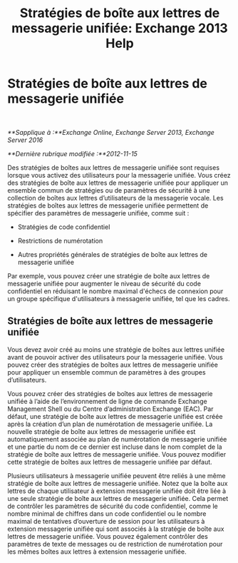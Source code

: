 ﻿---
title: 'Stratégies de boîte aux lettres de messagerie unifiée: Exchange 2013 Help'
TOCTitle: Stratégies de boîte aux lettres de messagerie unifiée
ms:assetid: dfae629e-ee89-4494-a3ed-9655b67eb87e
ms:mtpsurl: https://technet.microsoft.com/fr-fr/library/Bb124909(v=EXCHG.150)
ms:contentKeyID: 50555508
ms.date: 05/23/2018
mtps_version: v=EXCHG.150
ms.translationtype: MT
---

# Stratégies de boîte aux lettres de messagerie unifiée

 

_**Sapplique à :**Exchange Online, Exchange Server 2013, Exchange Server 2016_

_**Dernière rubrique modifiée :**2012-11-15_

Des stratégies de boîtes aux lettres de messagerie unifiée sont requises lorsque vous activez des utilisateurs pour la messagerie unifiée. Vous créez des stratégies de boîte aux lettres de messagerie unifiée pour appliquer un ensemble commun de stratégies ou de paramètres de sécurité à une collection de boîtes aux lettres d’utilisateurs de la messagerie vocale. Les stratégies de boîtes aux lettres de messagerie unifiée permettent de spécifier des paramètres de messagerie unifiée, comme suit :

  - Stratégies de code confidentiel

  - Restrictions de numérotation

  - Autres propriétés générales de stratégies de boîte aux lettres de messagerie unifiée

Par exemple, vous pouvez créer une stratégie de boîte aux lettres de messagerie unifiée pour augmenter le niveau de sécurité du code confidentiel en réduisant le nombre maximal d'échecs de connexion pour un groupe spécifique d'utilisateurs à messagerie unifiée, tel que les cadres.

## Stratégies de boîte aux lettres de messagerie unifiée

Vous devez avoir créé au moins une stratégie de boîtes aux lettres unifiée avant de pouvoir activer des utilisateurs pour la messagerie unifiée. Vous pouvez créer des stratégies de boîtes aux lettres de messagerie unifiée pour appliquer un ensemble commun de paramètres à des groupes d’utilisateurs.

Vous pouvez créer des stratégies de boîtes aux lettres de messagerie unifiée à l’aide de l’environnement de ligne de commande Exchange Management Shell ou du Centre d’administration Exchange (EAC). Par défaut, une stratégie de boîte aux lettres de messagerie unifiée est créée après la création d’un plan de numérotation de messagerie unifiée. La nouvelle stratégie de boîte aux lettres de messagerie unifiée est automatiquement associée au plan de numérotation de messagerie unifiée et une partie du nom de ce dernier est incluse dans le nom complet de la stratégie de boîte aux lettres de messagerie unifiée. Vous pouvez modifier cette stratégie de boîtes aux lettres de messagerie unifiée par défaut.

Plusieurs utilisateurs à messagerie unifiée peuvent être reliés à une même stratégie de boîte aux lettres de messagerie unifiée. Notez que la boîte aux lettres de chaque utilisateur à extension messagerie unifiée doit être liée à une seule stratégie de boîte aux lettres de messagerie unifiée. Cela permet de contrôler les paramètres de sécurité du code confidentiel, comme le nombre minimal de chiffres dans un code confidentiel ou le nombre maximal de tentatives d’ouverture de session pour les utilisateurs à extension messagerie unifiée qui sont associés à la stratégie de boîte aux lettres de messagerie unifiée. Vous pouvez également contrôler des paramètres de texte de messages ou de restriction de numérotation pour les mêmes boîtes aux lettres à extension messagerie unifiée.

